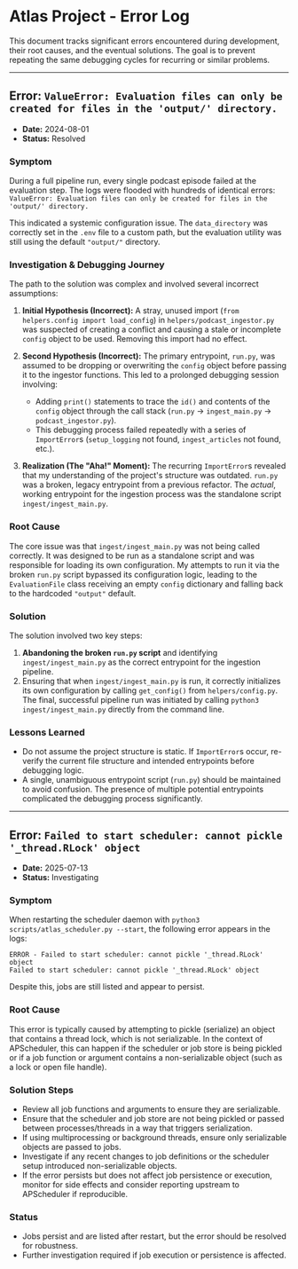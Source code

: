 # Atlas Project - Error Log

This document tracks significant errors encountered during development, their root causes, and the eventual solutions. The goal is to prevent repeating the same debugging cycles for recurring or similar problems.

---

## Error: `ValueError: Evaluation files can only be created for files in the 'output/' directory.`

- **Date:** 2024-08-01
- **Status:** Resolved

### Symptom

During a full pipeline run, every single podcast episode failed at the evaluation step. The logs were flooded with hundreds of identical errors:
`ValueError: Evaluation files can only be created for files in the 'output/' directory.`

This indicated a systemic configuration issue. The `data_directory` was correctly set in the `.env` file to a custom path, but the evaluation utility was still using the default `"output/"` directory.

### Investigation & Debugging Journey

The path to the solution was complex and involved several incorrect assumptions:

1.  **Initial Hypothesis (Incorrect):** A stray, unused import (`from helpers.config import load_config`) in `helpers/podcast_ingestor.py` was suspected of creating a conflict and causing a stale or incomplete `config` object to be used. Removing this import had no effect.

2.  **Second Hypothesis (Incorrect):** The primary entrypoint, `run.py`, was assumed to be dropping or overwriting the `config` object before passing it to the ingestor functions. This led to a prolonged debugging session involving:
    *   Adding `print()` statements to trace the `id()` and contents of the `config` object through the call stack (`run.py` -> `ingest_main.py` -> `podcast_ingestor.py`).
    *   This debugging process failed repeatedly with a series of `ImportError`s (`setup_logging` not found, `ingest_articles` not found, etc.).

3.  **Realization (The "Aha!" Moment):** The recurring `ImportError`s revealed that my understanding of the project's structure was outdated. `run.py` was a broken, legacy entrypoint from a previous refactor. The *actual*, working entrypoint for the ingestion process was the standalone script `ingest/ingest_main.py`.

### Root Cause

The core issue was that `ingest/ingest_main.py` was not being called correctly. It was designed to be run as a standalone script and was responsible for loading its own configuration. My attempts to run it via the broken `run.py` script bypassed its configuration logic, leading to the `EvaluationFile` class receiving an empty `config` dictionary and falling back to the hardcoded `"output"` default.

### Solution

The solution involved two key steps:
1.  **Abandoning the broken `run.py` script** and identifying `ingest/ingest_main.py` as the correct entrypoint for the ingestion pipeline.
2.  Ensuring that when `ingest/ingest_main.py` is run, it correctly initializes its own configuration by calling `get_config()` from `helpers/config.py`. The final, successful pipeline run was initiated by calling `python3 ingest/ingest_main.py` directly from the command line.

### Lessons Learned

- Do not assume the project structure is static. If `ImportError`s occur, re-verify the current file structure and intended entrypoints before debugging logic.
- A single, unambiguous entrypoint script (`run.py`) should be maintained to avoid confusion. The presence of multiple potential entrypoints complicated the debugging process significantly.

---

## Error: `Failed to start scheduler: cannot pickle '_thread.RLock' object`

- **Date:** 2025-07-13
- **Status:** Investigating

### Symptom

When restarting the scheduler daemon with `python3 scripts/atlas_scheduler.py --start`, the following error appears in the logs:

```
ERROR - Failed to start scheduler: cannot pickle '_thread.RLock' object
Failed to start scheduler: cannot pickle '_thread.RLock' object
```

Despite this, jobs are still listed and appear to persist.

### Root Cause

This error is typically caused by attempting to pickle (serialize) an object that contains a thread lock, which is not serializable. In the context of APScheduler, this can happen if the scheduler or job store is being pickled or if a job function or argument contains a non-serializable object (such as a lock or open file handle).

### Solution Steps

- Review all job functions and arguments to ensure they are serializable.
- Ensure that the scheduler and job store are not being pickled or passed between processes/threads in a way that triggers serialization.
- If using multiprocessing or background threads, ensure only serializable objects are passed to jobs.
- Investigate if any recent changes to job definitions or the scheduler setup introduced non-serializable objects.
- If the error persists but does not affect job persistence or execution, monitor for side effects and consider reporting upstream to APScheduler if reproducible.

### Status

- Jobs persist and are listed after restart, but the error should be resolved for robustness.
- Further investigation required if job execution or persistence is affected.